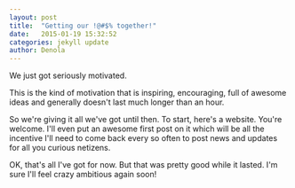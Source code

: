 ```yaml
---
layout: post
title:  "Getting our !@#$% together!"
date:   2015-01-19 15:32:52
categories: jekyll update
author: Denola
---
```

We just got seriously motivated.

This is the kind of motivation that is inspiring, encouraging, full of awesome ideas and generally doesn't last much longer than an hour.

So we're giving it all we've got until then.  To start, here's a website.  You're welcome.  I'll even put an awesome first post on it which will be all the incentive I'll need to come back every so often to post news and updates for all you curious netizens.

OK, that's all I've got for now.  But that was pretty good while it lasted.  I'm sure I'll feel crazy ambitious again soon!
